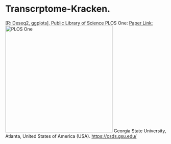# Transcrptome-Kracken.
[R: Deseq2, ggplots].
Public Library of Science PLOS One: [Paper Link:](https://www.ncbi.nlm.nih.gov/pubmed/32163507)
<img width="336" alt="PLOS One" src="https://github.com/spawar2/Transcrptome-Kracken/assets/25118302/6c2ced6a-d179-483f-9eb0-8212d4261b61">
Georgia State University, Atlanta, United States of America (USA).
https://csds.gsu.edu/
